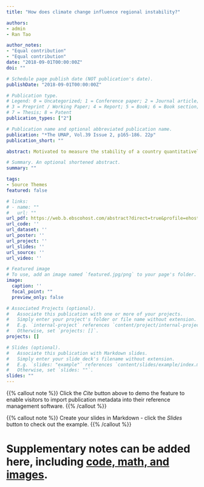 ```yaml
---
title: "How does climate change influence regional instability?"

authors:
- admin
- Ran Tao

author_notes:
- "Equal contribution"
- "Equal contribution"
date: "2018-09-01T00:00:00Z"
doi: ""

# Schedule page publish date (NOT publication's date).
publishDate: "2018-09-01T00:00:00Z"

# Publication type.
# Legend: 0 = Uncategorized; 1 = Conference paper; 2 = Journal article;
# 3 = Preprint / Working Paper; 4 = Report; 5 = Book; 6 = Book section;
# 7 = Thesis; 8 = Patent
publication_types: ["2"]

# Publication name and optional abbreviated publication name.
publication: "*The UMAP, Vol.39 Issue 2, p165-186. 22p"
publication_short: ""

abstract: Motivated to measure the stability of a country quantitatively and more accurately, our team built a mathematical framework to identify the status of the country. We categorize countries into three states: stable, vulnerable, and fragile state. We arrive at a composite index that considers different factors in the economy, politics, demographics and climate change in a country. Based on the logistic growth model, we create a dynamic system that not only describes the current state of a country but also predicts equilibrium states that the country would approach over time. We utilize a bifurcation plot to depict tipping points between three states for a country. We then apply our framework to Syria, Cuba and New Zealand. By calibrating parameters and comparing different factors in each country, we find that New Zealand is steadily reaching equilibrium but Syria and Cuba have been significantly impacted by negative climate changes. However, if it were not for the negative effects of climate change, Syria would approach a vulnerable state and Cuba a stable state.

# Summary. An optional shortened abstract.
summary: ""

tags:
- Source Themes
featured: false

# links:
# - name: ""
#   url: ""
url_pdf: https://web.b.ebscohost.com/abstract?direct=true&profile=ehost&scope=site&authtype=crawler&jrnl=01973622&AN=132456000&h=eyM%2bQYksNEXfqvwyc8Z87X9RVztQ5QN66Mm7G4V%2bwTdQia4L2MC%2f%2fDWNpnFd1QQlUdSMwonXeypdt1%2fYaI%2b%2bsA%3d%3d&crl=c&resultNs=AdminWebAuth&resultLocal=ErrCrlNotAuth&crlhashurl=login.aspx%3fdirect%3dtrue%26profile%3dehost%26scope%3dsite%26authtype%3dcrawler%26jrnl%3d01973622%26AN%3d132456000
url_code: ''
url_dataset: ''
url_poster: ''
url_project: ''
url_slides: ''
url_source: ''
url_video: ''

# Featured image
# To use, add an image named `featured.jpg/png` to your page's folder. 
image:
  caption: ''
  focal_point: ""
  preview_only: false

# Associated Projects (optional).
#   Associate this publication with one or more of your projects.
#   Simply enter your project's folder or file name without extension.
#   E.g. `internal-project` references `content/project/internal-project/index.md`.
#   Otherwise, set `projects: []`.
projects: []

# Slides (optional).
#   Associate this publication with Markdown slides.
#   Simply enter your slide deck's filename without extension.
#   E.g. `slides: "example"` references `content/slides/example/index.md`.
#   Otherwise, set `slides: ""`.
slides: ""
---
```


{{% callout note %}}
Click the *Cite* button above to demo the feature to enable visitors to import publication metadata into their reference management software.
{{% /callout %}}

{{% callout note %}}
Create your slides in Markdown - click the *Slides* button to check out the example.
{{% /callout %}}

# Supplementary notes can be added here, including [code, math, and images](https://wowchemy.com/docs/writing-markdown-latex/).
